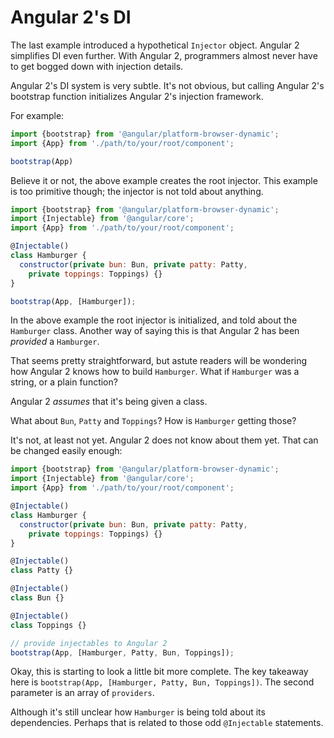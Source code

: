 # Angular 2's DI

The last example introduced a hypothetical `Injector` object.  Angular 2
simplifies DI even further.  With Angular 2, programmers almost never have to get
bogged down with injection details.

Angular 2's DI system is very subtle.  It's not obvious, but calling Angular 2's
bootstrap function initializes Angular 2's injection framework.

For example:

```js
import {bootstrap} from '@angular/platform-browser-dynamic';
import {App} from './path/to/your/root/component';

bootstrap(App)
```

Believe it or not, the above example creates the root injector.  This example is
too primitive though; the injector is not told about anything.

```js
import {bootstrap} from '@angular/platform-browser-dynamic';
import {Injectable} from '@angular/core';
import {App} from './path/to/your/root/component';

@Injectable()
class Hamburger {
  constructor(private bun: Bun, private patty: Patty,
    private toppings: Toppings) {}
}

bootstrap(App, [Hamburger]);
```

In the above example the root injector is initialized, and told about the
`Hamburger` class.  Another way of saying this is that Angular 2 has been
_provided_ a `Hamburger`.

That seems pretty straightforward, but astute readers will be wondering how
Angular 2 knows how to build `Hamburger`.  What if `Hamburger` was a string, or
a plain function?

Angular 2 _assumes_ that it's being given a class.

What about `Bun`, `Patty` and `Toppings`? How is `Hamburger` getting those?

It's not, at least not yet.  Angular 2 does not know about them yet.  That can
be changed easily enough:

```js
import {bootstrap} from '@angular/platform-browser-dynamic';
import {Injectable} from '@angular/core';
import {App} from './path/to/your/root/component';

@Injectable()
class Hamburger {
  constructor(private bun: Bun, private patty: Patty,
    private toppings: Toppings) {}
}

@Injectable()
class Patty {}

@Injectable()
class Bun {}

@Injectable()
class Toppings {}

// provide injectables to Angular 2
bootstrap(App, [Hamburger, Patty, Bun, Toppings]);
```

Okay, this is starting to look a little bit more complete.  The key takeaway
here is `bootstrap(App, [Hamburger, Patty, Bun, Toppings])`.  The second
parameter is an array of `providers`.

Although it's still unclear how `Hamburger` is being told about its
dependencies.  Perhaps that is related to those odd `@Injectable` statements.
